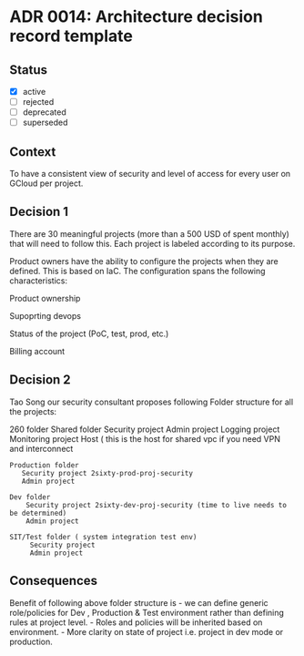 <!-- File format adr/adr-0000-project-keyword-YYYY-MM-DD.md -->

# ADR 0014: Architecture decision record template

## Status

- [x] active
- [ ] rejected
- [ ] deprecated
- [ ] superseded

## Context

To have a consistent view of security and level of access for every user on GCloud per project.


## Decision 1

There are 30 meaningful projects (more than a 500 USD of spent monthly) that will need to follow this. Each project is labeled according to its purpose.

Product owners have the ability to configure the projects when they are defined. This is based on IaC. The configuration spans the following characteristics:

Product ownership

Supoprting devops

Status of the project (PoC, test, prod, etc.)

Billing account


## Decision 2
Tao Song our security consultant proposes following Folder structure for all the projects:

260 folder
	Shared folder
	   Security project
	   Admin project
	   Logging project
	   Monitoring project
	   Host ( this is the host for shared vpc if you need VPN and interconnect

	Production folder
	   Security project 2sixty-prod-proj-security
	   Admin project

	Dev folder
	    Security project 2sixty-dev-proj-security (time to live needs to be determined) 
	    Admin project

	SIT/Test folder ( system integration test env)
	     Security project
	     Admin project



## Consequences
   Benefit of following above folder structure is 
   	- we can define generic role/policies for Dev , Production & Test environment rather than defining rules at project level. 
   	- Roles and policies will be inherited based on environment.
   	- More clarity on state of project i.e. project in dev mode or production.


